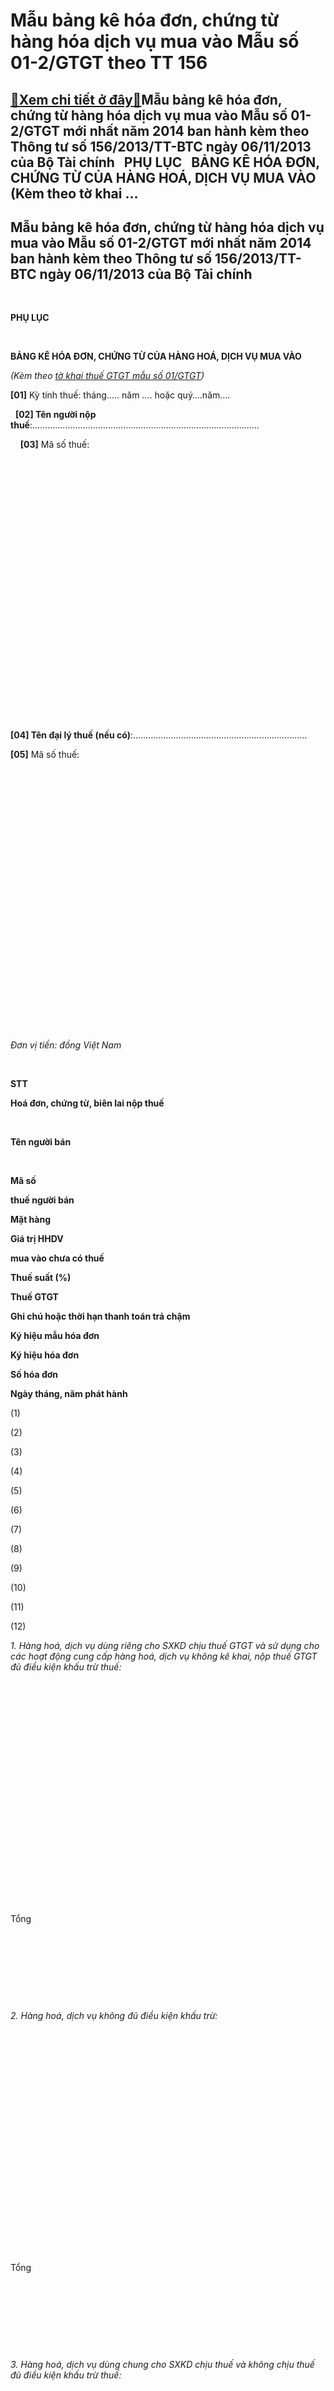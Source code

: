 Mẫu bảng kê hóa đơn, chứng từ hàng hóa dịch vụ mua vào Mẫu số 01-2/GTGT theo TT 156
===================================================================================

[:gift:Xem chi tiết ở đây:gift:](https://hddtvn.com/mau-bang-ke-hoa-don-chung-tu-hang-hoa-dich-vu-mua-vao-mau-so-01-2-gtgt-theo-tt-156/)Mẫu bảng kê hóa đơn, chứng từ hàng hóa dịch vụ mua vào Mẫu số 01-2/GTGT mới nhất năm 2014 ban hành kèm theo Thông tư số 156/2013/TT-BTC ngày 06/11/2013 của Bộ Tài chính   PHỤ LỤC   BẢNG KÊ HÓA ĐƠN, CHỨNG TỪ CỦA HÀNG HOÁ, DỊCH VỤ MUA VÀO (Kèm theo tờ khai …
----------------------------------------------------------------------------------------------------------------------------------------------------------------------------------------------------------------------------------------------------------------



Mẫu bảng kê hóa đơn, chứng từ hàng hóa dịch vụ mua vào Mẫu số 01-2/GTGT mới nhất năm 2014 ban hành kèm theo Thông tư số 156/2013/TT-BTC ngày 06/11/2013 của Bộ Tài chính
--------------------------------------------------------------------------------------------------------------------------------------------------------------------------


 



**PHỤ LỤC**  

    

**BẢNG KÊ HÓA ĐƠN, CHỨNG TỪ CỦA HÀNG HOÁ, DỊCH VỤ MUA VÀO**  

*(Kèm theo [tờ khai thuế GTGT mẫu số 01/GTGT](# "tờ khai thuế gtgt mẫu 01"))*  

**[01]** Kỳ tính thuế: tháng….. năm …. hoặc quý….năm….  

  
**[02] Tên người nộp thuế**:………………………………………………………………………………      






    **[03]** Mã số thuế:

 

 

 

 

 

 

 

 

 

 

 

 

 

 



**[04] Tên đại lý thuế (nếu có)**:……………………………………………………………






**[05]** Mã số thuế:

 

 

 

 

 

 

 

 

 

 

 

 

 

 




*Đơn vị tiền: đồng Việt Nam*         




   

**STT**

**Hoá đơn, chứng từ, biên lai nộp thuế**

   

**Tên người bán**

   

**Mã số**  

**thuế người bán**

**Mặt hàng**

**Giá trị HHDV**  

**mua vào chưa có thuế**

**Thuế suất (%)**

**Thuế GTGT**

**Ghi chú hoặc thời hạn thanh toán trả chậm**



**Ký hiệu mẫu hóa đơn**

**Ký hiệu hóa đơn**

**Số hóa đơn**

**Ngày tháng, năm phát hành**



(1)

(2)

(3)

(4)

(5)

(6)

(7)

(8)

(9)

(10)

(11)

(12)



*1. Hàng hoá, dịch vụ dùng riêng cho SXKD chịu thuế GTGT và sử dụng cho các hoạt động cung cấp hàng hoá, dịch vụ không kê khai, nộp thuế GTGT đủ điều kiện khấu trừ thuế:* 



 

 

 

 

 

 

 

 

 

 

 

 



Tổng

 

 

 

 



*2. Hàng hoá, dịch vụ không đủ điều kiện khấu trừ:*



 

 

 

 

 

 

 

 

 

 

 

 



Tổng

 

 

 

 



*3. Hàng hoá, dịch vụ dùng chung cho SXKD chịu thuế và không chịu thuế đủ điều kiện khấu trừ thuế:*



 

 

 

 

 

 

 

 

 

 

 

 



Tổng

 

 

 

 

 



*4. Hàng hóa, dịch vụ dùng cho dự án đầu tư đủ điều kiện được khấu trừ thuế (*):*



 

 

 

 

 

 

 

 

 

 

 

 



Tổng

 

 

 

 



*5. Hàng hóa, dịch vụ không phải tổng hợp trên tờ khai 01/GTGT:*



 

 

 

 

 

 

 

 

 

 

 

 



Tổng

 

 

 

 



Tổng giá trị hàng hoá, dịch vụ mua vào(**):                                   …………………..  

Tổng số thuế GTGT của hàng hoá, dịch vụ mua vào(***):             ……………………  

Tôi cam đoan số liệu khai trên là đúng và chịu trách nhiệm trước pháp luật về những  số liệu đã khai./.






 

**NHÂN VIÊN ĐẠI LÝ THUẾ**  

 Họ và tên:…….  

 Chứng chỉ hành nghề số:…….






*..**., n**gày …….tháng …….năm …….*



**NGƯỜI NỘP THUẾ hoặc**   

**ĐẠI DIỆN HỢP PHÁP CỦA NGƯỜI NỘP THUẾ**



*(Ký, ghi rõ họ tên; chức vụ và đóng dấu (nếu có))*








***Ghi chú:***   

*(*) Tổng hợp theo từng dự án đầu tư thuộc trường hợp được hoàn thuế GTGT.*  

*(**) Tổng doanh thu hàng hóa, dịch vụ mua vào**là tổng cộng số liệu tại cột 9 của dòng tổng của các chỉ tiêu 1, 2, 3, 4*  

*(***) Tổng số thuế GTGT của hàng hóa, dịch vụ  mua vào là tổng cộng số liệu tại cột 11 của dòng tổng của các chỉ tiêu 1, 2, 3, 4*  

–          *GTGT: giá trị gia tăng.*  

–          *SXKD: sản xuất kinh doanh.*  

–          *HHDV: hàng hóa dịch vụ.*  

 




**\_\_\_\_\_\_\_\_\_\_\_\_\_\_\_\_\_\_\_\_\_\_\_\_\_\_\_\_\_\_\_\_\_\_\_\_\_\_\_\_\_\_\_\_\_\_\_\_\_\_**
moreMẫu bảng kê hóa đơn, chứng từ hàng hóa dịch vụ mua vào Mẫu số 01-2/GTGT mới nhất ban hành kèm theo Thông tư số 156/2013/TT-BTC ngày 06/11/2013 của Bộ …

